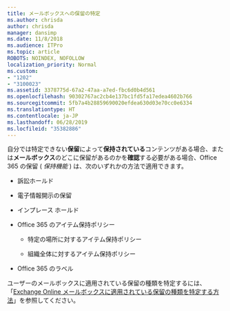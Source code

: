 ```yaml
---
title: メールボックスへの保留の特定
ms.author: chrisda
author: chrisda
manager: dansimp
ms.date: 11/8/2018
ms.audience: ITPro
ms.topic: article
ROBOTS: NOINDEX, NOFOLLOW
localization_priority: Normal
ms.custom:
- "1202"
- "3100023"
ms.assetid: 3378775d-67a2-47aa-a7ed-fbc6d0b4d561
ms.openlocfilehash: 90302767ac2cb4e137bc1fd5fa17edea4602b766
ms.sourcegitcommit: 5fb7a4b28859690020efdea630d03e70cc0e6334
ms.translationtype: HT
ms.contentlocale: ja-JP
ms.lasthandoff: 06/28/2019
ms.locfileid: "35382886"
---
```

自分では特定できない**保留**によって**保持されている**コンテンツがある場合、または**メールボックス**のどこに保留があるのかを**確認**する必要がある場合、Office 365 の保留 (  *保持機能*  ) は、次のいずれかの方法で適用できます。
  
- 訴訟ホールド

- 電子情報開示の保留

- インプレース ホールド

- Office 365 のアイテム保持ポリシー 

  - 特定の場所に対するアイテム保持ポリシー

  - 組織全体に対するアイテム保持ポリシー

- Office 365 のラベル

ユーザーのメールボックスに適用されている保留の種類を特定するには、「[Exchange Online メールボックスに適用されている保留の種類を特定する方法](https://docs.microsoft.com/office365/securitycompliance/identify-a-hold-on-an-exchange-online-mailbox)」を参照してください。
